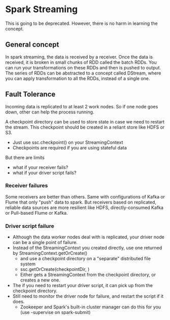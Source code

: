 # Spark Streaming
This is going to be deprecated. However, there is no harm in learning the concept.

## General concept
In spark streaming, the data is received by a receiver. Once the data is received, it is broken in small chunks of RDD called the batch RDDs. You can run your transformations on these RDDs and then is pushed to output. The series of RDDs can be abstracted to a concept called DStream, where you can apply transformation to all the RDDs, instead of a single one.

## Fault Tolerance
Incoming data is replicated to at least 2 work nodes. So if one node goes down, other can help the process running.

A checkpoint directory can be used to store state in case we need to restart the stream. This checkpoint should be created in a reliant store like HDFS or S3.
* Just use ssc.checkpoint() on your StreamingContext
* Checkpoints are required if you are using stateful data

But there are limits
* what if your receiver fails?
* what if your driver script fails?

### Receiver failures
Some receivers are better than others. Same with configurations of Kafka or Flume that only "push" data to spark. But receivers based on replicated, reliable data sources are more resilient like HDFS, directly-consumed Kafka or Pull-based Flume or Kafka.

### Driver script failure
* Although the data worker nodes deal with is replicated, your driver node can be a single point of failure.
* Instead of the StreamingContext you created directly, use one returned by StreamingContext.getOrCreate()
  * and use a checkpoint directory on a "separate" distributed file system
  * ssc.getOrCreate(checkpointDir, <function that creates a new StreamingContext>)
  * Either gets a StreamingContext from the checkpoint directory, or creates a new one.
* The if you need to restart your driver script, it can pick up from the checkpoint directory.
* Still need to monitor the driver node for failure, and restart the script if it does.
  * Zookeeper and Spark's built-in cluster manager can do this for you (use -supervise on spark-submit)